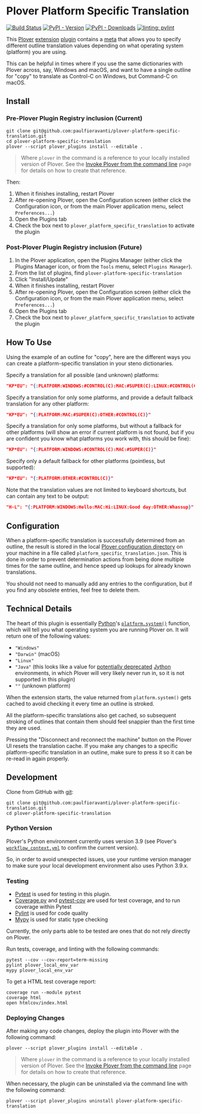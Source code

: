 # Plover Platform Specific Translation

[![Build Status][Build Status image]][Build Status url] [![PyPI - Version][PyPI version image]][PyPI url] [![PyPI - Downloads][PyPI downloads image]][PyPI url] [![linting: pylint][linting image]][linting url]

This [Plover][] [extension][] [plugin][] contains a [meta][] that allows you to
specify different outline translation values depending on what operating system
(platform) you are using.

This can be helpful in times where if you use the same dictionaries with Plover
across, say, Windows and macOS, and want to have a single outline for "copy" to
translate as Control-C on Windows, but Command-C on macOS.

## Install

### Pre-Plover Plugin Registry inclusion (Current)

```console
git clone git@github.com:paulfioravanti/plover-platform-specific-translation.git
cd plover-platform-specific-translation
plover --script plover_plugins install --editable .
```

> Where `plover` in the command is a reference to your locally installed version
> of Plover. See the [Invoke Plover from the command line][] page for details on
> how to create that reference.

Then:

1. When it finishes installing, restart Plover
2. After re-opening Plover, open the Configuration screen (either click the
   Configuration icon, or from the main Plover application menu, select
   `Preferences...`)
3. Open the Plugins tab
4. Check the box next to `plover_platform_specific_translation` to activate the
   plugin

### Post-Plover Plugin Registry inclusion (Future)

1. In the Plover application, open the Plugins Manager (either click the Plugins
   Manager icon, or from the `Tools` menu, select `Plugins Manager`).
2. From the list of plugins, find `plover-platform-specific-translation`
3. Click "Install/Update"
4. When it finishes installing, restart Plover
5. After re-opening Plover, open the Configuration screen (either click the
   Configuration icon, or from the main Plover application menu, select
   `Preferences...`)
6. Open the Plugins tab
7. Check the box next to `plover_platform_specific_translation` to activate the
   plugin

## How To Use

Using the example of an outline for "copy", here are the different ways you can
create a platform-specific translation in your steno dictionaries.

Specify a translation for all possible (and unknown) platforms:

```json
"KP*EU": "{:PLATFORM:WINDOWS:#CONTROL(C):MAC:#SUPER(C):LINUX:#CONTROL(C):OTHER:#CONTROL(C)}"
```

Specify a translation for only some platforms, and provide a default fallback
translation for any other platform:

```json
"KP*EU": "{:PLATFORM:MAC:#SUPER(C):OTHER:#CONTROL(C)}"
```

Specify a translation for only some platforms, but without a fallback for other
platforms (will show an error if current platform is not found, but if you are
confident you know what platforms you work with, this should be fine):

```json
"KP*EU": "{:PLATFORM:WINDOWS:#CONTROL(C):MAC:#SUPER(C)}"
```

Specify only a default fallback for other platforms (pointless, but supported):

```json
"KP*EU": "{:PLATFORM:OTHER:#CONTROL(C)}"
```

Note that the translation values are not limited to keyboard shortcuts, but can
contain any text to be output:

```json
"H-L": "{:PLATFORM:WINDOWS:Hello:MAC:Hi:LINUX:Good day:OTHER:Whassup}"
```

## Configuration

When a platform-specific translation is successfully determined from an outline,
the result is stored in the local [Plover configuration directory][] on your
machine in a file called `platform_specific_translation.json`. This is done in
order to prevent determination actions from being done multiple times for the
same outline, and hence speed up lookups for already known translations.

You should not need to manually add any entries to the configuration, but if you
find any obsolete entries, feel free to delete them.

## Technical Details

The heart of this plugin is essentially [Python][]'s [`platform.system()`][]
function, which will tell you what operating system you are running Plover on.
It will return one of the following values:

- `"Windows"`
- `"Darwin"` (macOS)
- `"Linux"`
- `"Java"` (this looks like a value for [potentially deprecated][] [Jython][]
  environments, in which Plover will very likely never run in, so it is not
  supported in this plugin)
- `""` (unknown platform)

When the extension starts, the value returned from `platform.system()` gets
cached to avoid checking it every time an outline is stroked.

All the platform-specific translations also get cached, so subsequent stroking
of outlines that contain them should feel snappier than the first time they are
used.

Pressing the "Disconnect and reconnect the machine" button on the Plover UI
resets the translation cache. If you make any changes to a specific
platform-specific translation in an outline, make sure to press it so it can
be re-read in again properly.

## Development

Clone from GitHub with [git][]:

```console
git clone git@github.com:paulfioravanti/plover-platform-specific-translation.git
cd plover-platform-specific-translation
```

### Python Version

Plover's Python environment currently uses version 3.9 (see Plover's
[`workflow_context.yml`][] to confirm the current version).

So, in order to avoid unexpected issues, use your runtime version manager to
make sure your local development environment also uses Python 3.9.x.

### Testing

- [Pytest][] is used for testing in this plugin.
- [Coverage.py][] and [pytest-cov][] are used for test coverage, and to run
  coverage within Pytest
- [Pylint][] is used for code quality
- [Mypy][] is used for static type checking

Currently, the only parts able to be tested are ones that do not rely directly
on Plover.

Run tests, coverage, and linting with the following commands:

```console
pytest --cov --cov-report=term-missing
pylint plover_local_env_var
mypy plover_local_env_var
```

To get a HTML test coverage report:

```console
coverage run --module pytest
coverage html
open htmlcov/index.html
```

### Deploying Changes

After making any code changes, deploy the plugin into Plover with the following
command:

```console
plover --script plover_plugins install --editable .
```

> Where `plover` in the command is a reference to your locally installed version
> of Plover. See the [Invoke Plover from the command line][] page for details on
> how to create that reference.

When necessary, the plugin can be uninstalled via the command line with the
following command:

```console
plover --script plover_plugins uninstall plover-platform-specific-translation
```

[Build Status image]: https://github.com/paulfioravanti/plover-platform-specific-translation/actions/workflows/ci.yml/badge.svg
[Build Status url]: https://github.com/paulfioravanti/plover-platform-specific-translation/actions/workflows/ci.yml
[Coverage.py]: https://github.com/nedbat/coveragepy
[extension]: https://plover.readthedocs.io/en/latest/plugin-dev/extensions.html
[git]: https://git-scm.com/
[Invoke Plover from the command line]: https://github.com/openstenoproject/plover/wiki/Invoke-Plover-from-the-command-line
[Jython]: https://www.jython.org/
[linting image]: https://img.shields.io/badge/linting-pylint-yellowgreen
[linting url]: https://github.com/pylint-dev/pylint
[meta]: https://plover.readthedocs.io/en/latest/plugin-dev/metas.html
[my steno dictionaries]: https://github.com/paulfioravanti/steno-dictionaries
[Mypy]: https://github.com/python/mypy
[`platform.system()`]: https://docs.python.org/3/library/platform.html#platform.system
[Plover]: https://www.openstenoproject.org/
[Plover configuration directory]: https://plover.readthedocs.io/en/latest/api/oslayer_config.html#plover.oslayer.config.CONFIG_DIR
[plugin]: https://plover.readthedocs.io/en/latest/plugins.html#types-of-plugins
[potentially deprecated]: https://discuss.python.org/t/lets-deprecate-platform-system-java/48026/4
[Pylint]: https://github.com/pylint-dev/pylint
[PyPI downloads image]:https://img.shields.io/pypi/dm/plover-platform-specific-translation
[PyPI version image]: https://img.shields.io/pypi/v/plover-platform-specific-translation
[PyPI url]: https://pypi.org/project/plover-platform-specific-translation/
[Pytest]: https://pytest.org/
[pytest-cov]: https://github.com/pytest-dev/pytest-cov/
[Python]: https://www.python.org/
[`workflow_context.yml`]: https://github.com/openstenoproject/plover/blob/master/.github/workflows/ci/workflow_context.yml
